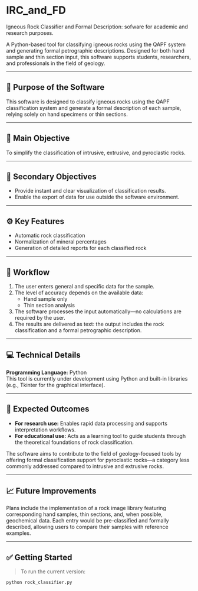 # IRC_and_FD
Igneous Rock Classifier and Formal Description: sofware for academic and research purposes.

A Python-based tool for classifying igneous rocks using the QAPF system and generating formal petrographic descriptions. Designed for both hand sample and thin section input, this software supports students, researchers, and professionals in the field of geology.

---

## 🧭 Purpose of the Software

This software is designed to classify igneous rocks using the QAPF classification system and generate a formal description of each sample, relying solely on hand specimens or thin sections.

---

## 🎯 Main Objective

To simplify the classification of intrusive, extrusive, and pyroclastic rocks.

---

## 📌 Secondary Objectives

- Provide instant and clear visualization of classification results.  
- Enable the export of data for use outside the software environment.

---

## ⚙️ Key Features

- Automatic rock classification  
- Normalization of mineral percentages  
- Generation of detailed reports for each classified rock

---

## 🔄 Workflow

1. The user enters general and specific data for the sample.  
2. The level of accuracy depends on the available data:
   - Hand sample only  
   - Thin section analysis  
3. The software processes the input automatically—no calculations are required by the user.  
4. The results are delivered as text: the output includes the rock classification and a formal petrographic description.

---

## 💻 Technical Details

**Programming Language:** Python  
This tool is currently under development using Python and built-in libraries (e.g., Tkinter for the graphical interface).

---

## 🧪 Expected Outcomes

- **For research use:** Enables rapid data processing and supports interpretation workflows.
- **For educational use:** Acts as a learning tool to guide students through the theoretical foundations of rock classification.

The software aims to contribute to the field of geology-focused tools by offering formal classification support for pyroclastic rocks—a category less commonly addressed compared to intrusive and extrusive rocks.

---

## 📈 Future Improvements

Plans include the implementation of a rock image library featuring corresponding hand samples, thin sections, and, when possible, geochemical data. Each entry would be pre-classified and formally described, allowing users to compare their samples with reference examples.

---

## ✅ Getting Started

> To run the current version:

```bash
python rock_classifier.py
